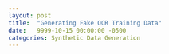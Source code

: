 ```yaml
---
layout: post
title:  "Generating Fake OCR Training Data"
date:   9999-10-15 00:00:00 -0500
categories: Synthetic Data Generation
---
```

